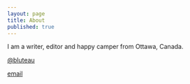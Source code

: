 ```yaml
---
layout: page
title: About
published: true
---
```


I am a writer, editor and happy camper from Ottawa, Canada.

[@bluteau](http://twitter.com/bluteau)

[email](mailto://bluteau@gmail.com)